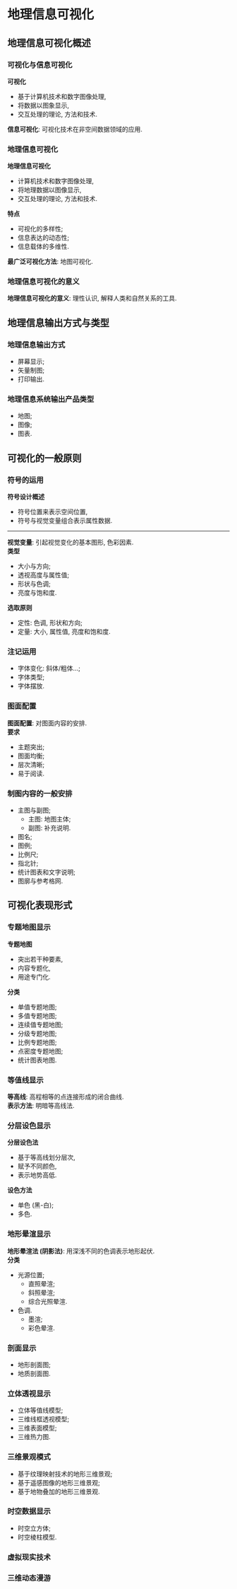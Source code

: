 # 地理信息可视化

## 地理信息可视化概述

### 可视化与信息可视化

**可视化**

- 基于计算机技术和数字图像处理,
- 将数据以图象显示,
- 交互处理的理论, 方法和技术.

**信息可视化**: 可视化技术在非空间数据领域的应用.

### 地理信息可视化

**地理信息可视化**

- 计算机技术和数字图像处理,
- 将地理数据以图像显示,
- 交互处理的理论, 方法和技术.

**特点**

- 可视化的多样性;
- 信息表达的动态性;
- 信息载体的多维性.

**最广泛可视化方法**: 地图可视化.

### 地理信息可视化的意义

**地理信息可视化的意义**: 理性认识, 解释人类和自然关系的工具.

## 地理信息输出方式与类型

### 地理信息输出方式

- 屏幕显示;
- 矢量制图;
- 打印输出.

### 地理信息系统输出产品类型

- 地图;
- 图像;
- 图表.

## 可视化的一般原则

### 符号的运用

**符号设计概述**

- 符号位置来表示空间位置,
- 符号与视觉变量组合表示属性数据.

---

**视觉变量**: 引起视觉变化的基本图形, 色彩因素.  
**类型**

- 大小与方向;
- 透视高度与属性值;
- 形状与色调;
- 亮度与饱和度.

**选取原则**

- 定性: 色调, 形状和方向;
- 定量: 大小, 属性值, 亮度和饱和度.

### 注记运用

- 字体变化: 斜体/粗体...;
- 字体类型;
- 字体摆放.

### 图面配置

**图面配置**: 对图面内容的安排.  
**要求**

- 主题突出;
- 图面均衡;
- 层次清晰;
- 易于阅读.

### 制图内容的一般安排

- 主图与副图;
  - 主图: 地图主体;
  - 副图: 补充说明.
- 图名;
- 图例;
- 比例尺;
- 指北针;
- 统计图表和文字说明;
- 图廓与参考格网.

## 可视化表现形式

### 专题地图显示

**专题地图**

- 突出若干种要素,
- 内容专题化,
- 用途专门化.

**分类**

- 单值专题地图;
- 多值专题地图;
- 连续值专题地图;
- 分级专题地图;
- 比例专题地图;
- 点密度专题地图;
- 统计图表地图.

### 等值线显示

**等高线**: 高程相等的点连接形成的闭合曲线.  
**表示方法**: 明暗等高线法.

### 分层设色显示

**分层设色法**

- 基于等高线划分层次,
- 赋予不同颜色,
- 表示地势高低.

**设色方法**

- 单色 (黑-白);
- 多色.

### 地形晕渲显示

**地形晕渲法 (阴影法)**: 用深浅不同的色调表示地形起伏.  
**分类**

- 光源位置;
  - 直照晕渲;
  - 斜照晕渲;
  - 综合光照晕渲.
- 色调.
  - 墨渲;
  - 彩色晕渲.

### 剖面显示

- 地形剖面图;
- 地质剖面图.

### 立体透视显示

- 立体等值线模型;
- 三维线框透视模型;
- 三维表面模型;
- 三维热力图.

### 三维景观模式

- 基于纹理映射技术的地形三维景观;
- 基于遥感图像的地形三维景观;
- 基于地物叠加的地形三维景观.

### 时空数据显示

- 时空立方体;
- 时空棱柱模型.

### 虚拟现实技术

### 三维动态漫游
